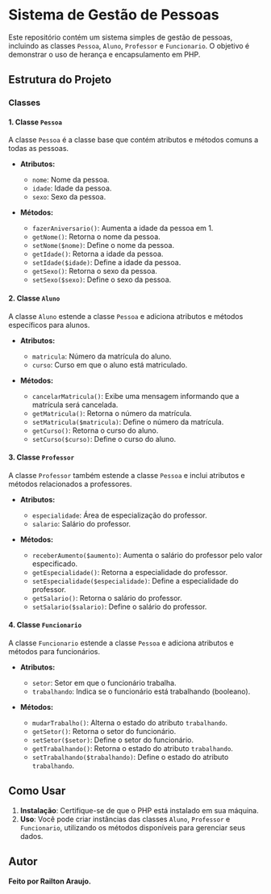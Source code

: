 # Sistema de Gestão de Pessoas

Este repositório contém um sistema simples de gestão de pessoas, incluindo as classes `Pessoa`, `Aluno`, `Professor` e `Funcionario`. O objetivo é demonstrar o uso de herança e encapsulamento em PHP.

## Estrutura do Projeto

### Classes

#### 1. Classe `Pessoa`

A classe `Pessoa` é a classe base que contém atributos e métodos comuns a todas as pessoas.

- **Atributos:**
    - `nome`: Nome da pessoa.
    - `idade`: Idade da pessoa.
    - `sexo`: Sexo da pessoa.

- **Métodos:**
    - `fazerAniversario()`: Aumenta a idade da pessoa em 1.
    - `getNome()`: Retorna o nome da pessoa.
    - `setNome($nome)`: Define o nome da pessoa.
    - `getIdade()`: Retorna a idade da pessoa.
    - `setIdade($idade)`: Define a idade da pessoa.
    - `getSexo()`: Retorna o sexo da pessoa.
    - `setSexo($sexo)`: Define o sexo da pessoa.

#### 2. Classe `Aluno`

A classe `Aluno` estende a classe `Pessoa` e adiciona atributos e métodos específicos para alunos.

- **Atributos:**
    - `matricula`: Número da matrícula do aluno.
    - `curso`: Curso em que o aluno está matriculado.

- **Métodos:**
    - `cancelarMatricula()`: Exibe uma mensagem informando que a matrícula será cancelada.
    - `getMatricula()`: Retorna o número da matrícula.
    - `setMatricula($matricula)`: Define o número da matrícula.
    - `getCurso()`: Retorna o curso do aluno.
    - `setCurso($curso)`: Define o curso do aluno.

#### 3. Classe `Professor`

A classe `Professor` também estende a classe `Pessoa` e inclui atributos e métodos relacionados a professores.

- **Atributos:**
    - `especialidade`: Área de especialização do professor.
    - `salario`: Salário do professor.

- **Métodos:**
    - `receberAumento($aumento)`: Aumenta o salário do professor pelo valor especificado.
    - `getEspecialidade()`: Retorna a especialidade do professor.
    - `setEspecialidade($especialidade)`: Define a especialidade do professor.
    - `getSalario()`: Retorna o salário do professor.
    - `setSalario($salario)`: Define o salário do professor.

#### 4. Classe `Funcionario`

A classe `Funcionario` estende a classe `Pessoa` e adiciona atributos e métodos para funcionários.

- **Atributos:**
    - `setor`: Setor em que o funcionário trabalha.
    - `trabalhando`: Indica se o funcionário está trabalhando (booleano).

- **Métodos:**
    - `mudarTrabalho()`: Alterna o estado do atributo `trabalhando`.
    - `getSetor()`: Retorna o setor do funcionário.
    - `setSetor($setor)`: Define o setor do funcionário.
    - `getTrabalhando()`: Retorna o estado do atributo `trabalhando`.
    - `setTrabalhando($trabalhando)`: Define o estado do atributo `trabalhando`.

## Como Usar

1. **Instalação**: Certifique-se de que o PHP está instalado em sua máquina.
2. **Uso**: Você pode criar instâncias das classes `Aluno`, `Professor` e `Funcionario`, utilizando os métodos disponíveis para gerenciar seus dados.

## Autor
**Feito por Railton Araujo.**

